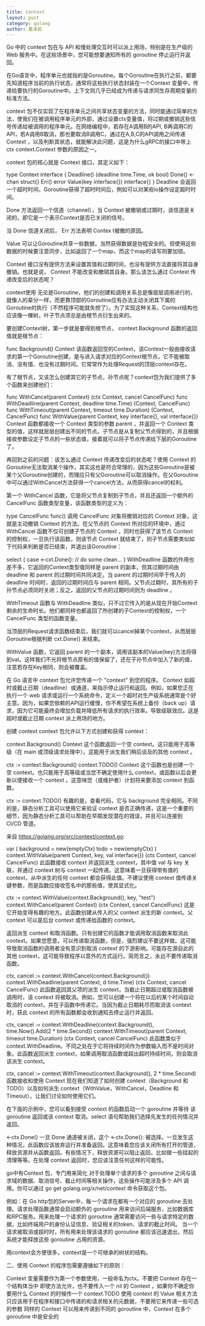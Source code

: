 ```yaml
---
title: Context
layout: post
category: golang
author: 夏泽民
---
```

Go 中的 context 包在与 API 和慢处理交互时可以派上用场，特别是在生产级的 Web 服务中。在这些场景中，您可能想要通知所有的 goroutine 停止运行并返回。

在Go语言中，程序单元也就指的是Goroutine。每个Goroutine在执行之前，都要先知道程序当前的执行状态，通常将这些执行状态封装在一个Context 变量中，传递给要执行的Goroutine中。上下文则几乎已经成为传递与请求同生存周期变量的标准方法。

context 包不仅实现了在程序单元之间共享状态变量的方法，同时能通过简单的方法，使我们在被调用程序单元的外部，通过设置ctx变量值，将过期或撤销这些信号传递给被调用的程序单元。在网络编程中，若存在A调用B的API, B再调用C的API，若A调用B取消，那也要取消B调用C，通过在A,B,C的API调用之间传递 Context ，以及判断其状态，就能解决此问题，这是为什么gRPC的接口中带上 ctx context.Context 参数的原因之一。

context 包的核心就是 Context 接口，其定义如下：

type Context interface {
    Deadline() (deadline time.Time, ok bool)
    Done() <-chan struct{}
    Err() error
    Value(key interface{}) interface{}
}
Deadline 会返回一个超时时间，Goroutine获得了超时时间后，例如可以对某些io操作设定超时时间。

Done 方法返回一个信道（channel），当 Context 被撤销或过期时，该信道是关闭的，即它是一个表示Context是否已关闭的信号。

当 Done 信道关闭后， Err 方法表明 Contex t被撤的原因。

Value 可以让Goroutine共享一些数据，当然获得数据是协程安全的。但使用这些数据的时候要注意同步，比如返回了一个map，而这个map的读写则要加锁。

Context 接口没有提供方法来设置其值和过期时间，也没有提供方法直接将其自身撤销。也就是说， Context 不能改变和撤销其自身。那么该怎么通过 Context 传递改变后的状态呢？

context使用
无论是Goroutine，他们的创建和调用关系总是像层层调用进行的，就像人的辈分一样，而更靠顶部的Goroutine应有办法主动关闭其下属的Goroutine的执行（不然程序可能就失控了）。为了实现这种关系，Context结构也应该像一棵树，叶子节点须总是由根节点衍生出来的。

要创建Context树，第一步就是要得到根节点， context.Background 函数的返回值就是根节点：

func Background() Context
该函数返回空的Context，该Context一般由接收请求的第一个Goroutine创建，是与进入请求对应的Context根节点，它不能被取消、没有值、也没有过期时间。它常常作为处理Request的顶层context存在。

有了根节点，又该怎么创建其它的子节点，孙节点呢？context包为我们提供了多个函数来创建他们：

func WithCancel(parent Context) (ctx Context, cancel CancelFunc)
func WithDeadline(parent Context, deadline time.Time) (Context, CancelFunc)
func WithTimeout(parent Context, timeout time.Duration) (Context, CancelFunc)
func WithValue(parent Context, key interface{}, val interface{}) Context
函数都接收一个 Context 类型的参数 parent ，并返回一个 Context 类型的值，这样就层层创建出不同的节点。子节点是从复制父节点得到的，并且根据接收参数设定子节点的一些状态值，接着就可以将子节点传递给下层的Goroutine了。

再回到之前的问题：该怎么通过 Context 传递改变后的状态呢？使用 Context 的Goroutine无法取消某个操作，其实这也是符合常理的，因为这些Goroutine是被某个父Goroutine创建的，而理应只有父Goroutine可以取消操作。在父Goroutine中可以通过WithCancel方法获得一个cancel方法，从而获得cancel的权利。

第一个 WithCancel 函数，它是将父节点复制到子节点，并且还返回一个额外的 CancelFunc 函数类型变量，该函数类型的定义为：

type CancelFunc func()
调用 CancelFunc 对象将撤销对应的 Context 对象，这就是主动撤销 Context 的方法。在父节点的 Context 所对应的环境中，通过 WithCancel 函数不仅可创建子节点的 Context ，同时也获得了该节点 Context 的控制权，一旦执行该函数，则该节点 Context 就结束了，则子节点需要类似如下代码来判断是否已结束，并退出该Goroutine：

select {    case <-cxt.Done():
        // do some clean...
}
WithDeadline 函数的作用也差不多，它返回的Context类型值同样是 parent 的副本，但其过期时间由 deadline 和 parent 的过期时间共同决定。当 parent 的过期时间早于传入的 deadline 时间时，返回的过期时间应与 parent 相同。父节点过期时，其所有的子孙节点必须同时关闭；反之，返回的父节点的过期时间则为 deadline 。

WithTimeout 函数与 WithDeadline 类似，只不过它传入的是从现在开始Context剩余的生命时长。他们都同样也都返回了所创建的子Context的控制权，一个 CancelFunc 类型的函数变量。

当顶层的Request请求函数结束后，我们就可以cancel掉某个context，从而层层Goroutine根据判断 cxt.Done() 来结束。

WithValue 函数，它返回 parent 的一个副本，调用该副本的Value(key)方法将得到val。这样我们不光将根节点原有的值保留了，还在子孙节点中加入了新的值，注意若存在Key相同，则会被覆盖。
<!-- more -->
在 Go 语言中 context 包允许您传递一个 "context" 到您的程序。 Context 如超时或截止日期（deadline）或通道，来指示停止运行和返回。例如，如果您正在执行一个 web 请求或运行一个系统命令，定义一个超时对生产级系统通常是个好主意。因为，如果您依赖的API运行缓慢，你不希望在系统上备份（back up）请求，因为它可能最终会增加负载并降低所有请求的执行效率。导致级联效应。这是超时或截止日期 context 派上用场的地方。

创建 context
context 包允许以下方式创建和获得 context：

context.Background() Context
这个函数返回一个空 context。这只能用于高等级（在 main 或顶级请求处理中）。这能用于派生我们稍后谈及的其他 context 。

ctx := context.Background()
context.TODO() Context
这个函数也是创建一个空 context。也只能用于高等级或当您不确定使用什么 context，或函数以后会更新以便接收一个 context 。这意味您（或维护者）计划将来要添加 context 到函数。

ctx := context.TODO()
有趣的是，查看代码，它与 background 完全相同。不同的是，静态分析工具可以使用它来验证 context 是否正确传递，这是一个重要的细节，因为静态分析工具可以帮助在早期发现潜在的错误，并且可以连接到 CI/CD 管道。

来自 https://golang.org/src/context/context.go:

var (
    background = new(emptyCtx)
    todo = new(emptyCtx)
)
context.WithValue(parent Context, key, val interface{}) (ctx Context, cancel CancelFunc)
此函数接收 context 并返回派生 context，其中值 val 与 key 关联，并通过 context 树与 context 一起传递。这意味着一旦获得带有值的 context，从中派生的任何 context 都会获得此值。不建议使用 context 值传递关键参数，而是函数应接收签名中的那些值，使其显式化。

ctx := context.WithValue(context.Background(), key, "test")
context.WithCancel(parent Context) (ctx Context, cancel CancelFunc)
这是它开始变得有趣的地方。此函数创建从传入的父 context 派生的新 context。父 context 可以是后台 context 或传递给函数的 context。

返回派生 context 和取消函数。只有创建它的函数才能调用取消函数来取消此 context。如果您愿意，可以传递取消函数，但是，强烈建议不要这样做。这可能导致取消函数的调用者没有意识到取消 context 的下游影响。可能存在源自此的其他 context，这可能导致程序以意外的方式运行。简而言之，永远不要传递取消函数。

ctx, cancel := context.WithCancel(context.Background())
context.WithDeadline(parent Context, d time.Time) (ctx Context, cancel CancelFunc)
此函数返回其父项的派生 context，当截止日期超过或取消函数被调用时，该 context 将被取消。例如，您可以创建一个将在以后的某个时间自动取消的 context，并在子函数中传递它。当因为截止日期耗尽而取消该 context 时，获此 context 的所有函数都会收到通知去停止运行并返回。

ctx, cancel := context.WithDeadline(context.Background(), time.Now().Add(2 * time.Second))
context.WithTimeout(parent Context, timeout time.Duration) (ctx Context, cancel CancelFunc)
此函数类似于 context.WithDeadline。不同之处在于它将持续时间作为参数输入而不是时间对象。此函数返回派生 context，如果调用取消函数或超出超时持续时间，则会取消该派生 context。

ctx, cancel := context.WithTimeout(context.Background(), 2 * time.Second)
函数接收和使用 Context
现在我们知道了如何创建 context（Background 和 TODO）以及如何派生 context（WithValue，WithCancel，Deadline 和 Timeout），让我们讨论如何使用它们。

在下面的示例中，您可以看到接受 context 的函数启动一个 goroutine 并等待 该 goroutine 返回或该 context 取消。select 语句帮助我们选择先发生的任何情况并返回。

<-ctx.Done() 一旦 Done 通道被关闭，这个 <-ctx.Done(): 被选择。一旦发生这种情况，此函数应该放弃运行并准备返回。这意味着您应该关闭所有打开的管道，释放资源并从函数返回。有些情况下，释放资源可以阻止返回，比如做一些挂起的清理等等。在处理 context 返回时，您应该注意任何这样的可能性。

go中有Context 包，专门用来简化 对于处理单个请求的多个 goroutine 之间与请求域的数据、取消信号、截止时间等相关操作，这些操作可能涉及多个 API 调用。你可以通过 go get golang.org/x/net/context 命令获取这个包。

例如：在 Go http包的Server中，每一个请求在都有一个对应的 goroutine 去处理。请求处理函数通常会启动额外的 goroutine 用来访问后端服务，比如数据库和RPC服务。用来处理一个请求的 goroutine 通常需要访问一些与请求特定的数据，比如终端用户的身份认证信息、验证相关的token、请求的截止时间。 当一个请求被取消或超时时，所有用来处理该请求的 goroutine 都应该迅速退出，然后系统才能释放这些 goroutine 占用的资源。

用context会方便很多，context是一个可继承的树状的结构。

二、使用 Context 的程序包需要遵循如下的原则：

Context 变量需要作为第一个参数使用，一般命名为ctx。不要把 Context 存在一个结构体当中
即使方法允许，也不要传入一个 nil 的 Context ，如果你不确定你要用什么 Context 的时候传一个 context.TODO
使用 context 的 Value 相关方法只应该用于在程序和接口中传递的和请求相关的元数据，不要用它来传递一些可选的参数
同样的 Context 可以用来传递到不同的 goroutine 中，Context 在多个goroutine 中是安全的
